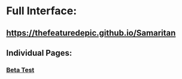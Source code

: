 # Full Interface:
## https://thefeaturedepic.github.io/Samaritan

## Individual Pages:
### [Beta Test](https://thefeaturedepic.github.io/Samaritan/beta.html)
